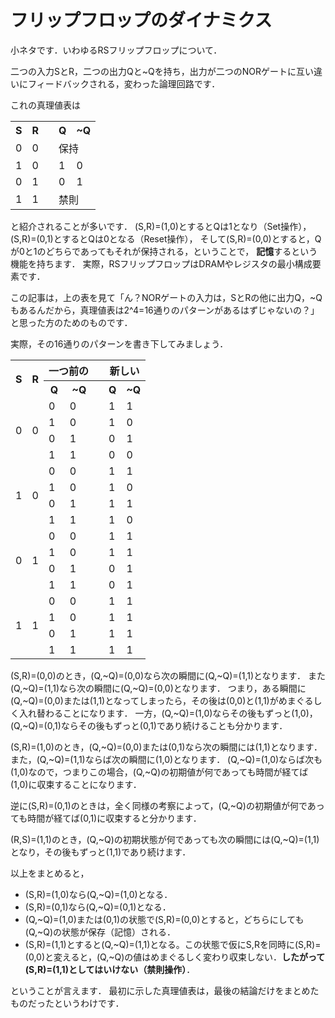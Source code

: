 ﻿# フリップフロップのダイナミクス

小ネタです．いわゆるRSフリップフロップについて．



二つの入力SとR，二つの出力Qと~Qを持ち，出力が二つのNORゲートに互い違いにフィードバックされる，変わった論理回路です．

これの真理値表は

<table>
<tr><th>S</th><th>R</th><th></th><th>Q</th><th>~Q</th></tr>
    <tr><td>0</td><td>0</td><td></td><td colspan=2>保持</td></tr>
<tr><tr><td>1</td><td>0</td><td></td><td>1</td><td>0</td></tr>
<tr><tr><td>0</td><td>1</td><td></td><td>0</td><td>1</td></tr>
<tr><tr><td>1</td><td>1</td><td></td><td colspan=2>禁則</td></tr>
</table>

と紹介されることが多いです．
(S,R)=(1,0)とするとQは1となり（Set操作），
(S,R)=(0,1)とするとQは0となる（Reset操作），
そして(S,R)=(0,0)とすると，Qが0と1のどちらであってもそれが保持される，ということで，
**記憶**するという機能を持ちます．
実際，RSフリップフロップはDRAMやレジスタの最小構成要素です．

この記事は，上の表を見て「ん？NORゲートの入力は，SとRの他に出力Q，~Qもあるんだから，真理値表は2^4=16通りのパターンがあるはずじゃないの？」と思った方のためのものです．

実際，その16通りのパターンを書き下してみましょう．

<table>
<tr><th rowspan=2>S</th><th rowspan=2>R</th><th colspan=2>一つ前の</th><th></th><th colspan=2>新しい</th></tr>
<tr>                                        <th>Q</th><th>~Q</th><th></th><th>Q</th><th>~Q</th></tr>
<tr><tr><td rowspan=8>0</td><td rowspan=8>0</td><td>0</td><td>0</dt><td></td><td>1</td><td>1</td></tr>
<tr><tr>                                        <td>1</td><td>0</dt><td></td><td>1</td><td>0</td></tr>
<tr><tr>                                        <td>0</td><td>1</dt><td></td><td>0</td><td>1</td></tr>
<tr><tr>                                        <td>1</td><td>1</dt><td></td><td>0</td><td>0</td></tr>
<tr><tr><td rowspan=8>1</td><td rowspan=8>0</td><td>0</td><td>0</dt><td></td><td>1</td><td>1</td></tr>
<tr><tr>                                        <td>1</td><td>0</dt><td></td><td>1</td><td>0</td></tr>
<tr><tr>                                        <td>0</td><td>1</dt><td></td><td>1</td><td>1</td></tr>
<tr><tr>                                        <td>1</td><td>1</dt><td></td><td>1</td><td>0</td></tr>
<tr><tr><td rowspan=8>0</td><td rowspan=8>1</td><td>0</td><td>0</dt><td></td><td>1</td><td>1</td></tr>
<tr><tr>                                        <td>1</td><td>0</dt><td></td><td>1</td><td>1</td></tr>
<tr><tr>                                        <td>0</td><td>1</dt><td></td><td>0</td><td>1</td></tr>
<tr><tr>                                        <td>1</td><td>1</dt><td></td><td>0</td><td>1</td></tr>
<tr><tr><td rowspan=8>1</td><td rowspan=8>1</td><td>0</td><td>0</dt><td></td><td>1</td><td>1</td></tr>
<tr><tr>                                        <td>1</td><td>0</dt><td></td><td>1</td><td>1</td></tr>
<tr><tr>                                        <td>0</td><td>1</dt><td></td><td>1</td><td>1</td></tr>
<tr><tr>                                        <td>1</td><td>1</dt><td></td><td>1</td><td>1</td></tr>
</table>

(S,R)=(0,0)のとき，(Q,~Q)=(0,0)なら次の瞬間に(Q,~Q)=(1,1)となります．
また(Q,~Q)=(1,1)なら次の瞬間に(Q,~Q)=(0,0)となります．
つまり，ある瞬間に(Q,~Q)=(0,0)または(1,1)となってしまったら，その後は(0,0)と(1,1)がめまぐるしく入れ替わることになります．
一方，(Q,~Q)=(1,0)ならその後もずっと(1,0)，(Q,~Q)=(0,1)ならその後もずっと(0,1)であり続けることも分かります．

(S,R)=(1,0)のとき，(Q,~Q)=(0,0)または(0,1)なら次の瞬間には(1,1)となります．
また，(Q,~Q)=(1,1)ならば次の瞬間に(1,0)となります．
(Q,~Q)=(1,0)ならば次も(1,0)なので，つまりこの場合，(Q,~Q)の初期値が何であっても時間が経てば(1,0)に収束することになります．

逆に(S,R)=(0,1)のときは，全く同様の考察によって，(Q,~Q)の初期値が何であっても時間が経てば(0,1)に収束すると分かります．

(R,S)=(1,1)のとき，(Q,~Q)の初期状態が何であっても次の瞬間には(Q,~Q)=(1,1)となり，その後もずっと(1,1)であり続けます．

以上をまとめると，

 - (S,R)=(1,0)なら(Q,~Q)=(1,0)となる．
 - (S,R)=(0,1)なら(Q,~Q)=(0,1)となる．
 - (Q,~Q)=(1,0)または(0,1)の状態で(S,R)=(0,0)とすると，どちらにしても(Q,~Q)の状態が保存（記憶）される．
 - (S,R)=(1,1)とすると(Q,~Q)=(1,1)となる。この状態で仮にS,Rを同時に(S,R)=(0,0)と変えると，(Q,~Q)の値はめまぐるしく変わり収束しない．**したがって(S,R)=(1,1)としてはいけない（禁則操作）**．

ということが言えます．
最初に示した真理値表は，最後の結論だけをまとめたものだったというわけです．
